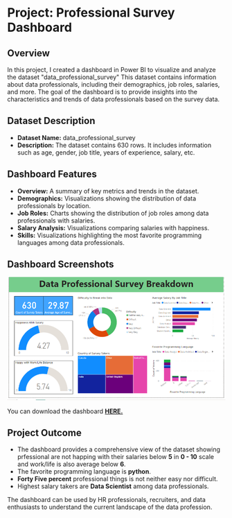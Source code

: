 # Project: Professional Survey Dashboard

## Overview
In this project, I created a dashboard in Power BI to visualize and analyze the dataset "data_professional_survey" This dataset contains information about data professionals, including their demographics, job roles, salaries, and more. The goal of the dashboard is to provide insights into the characteristics and trends of data professionals based on the survey data.

## Dataset Description
- **Dataset Name:** data_professional_survey
- **Description:** The dataset contains 630 rows. It includes information such as age, gender, job title, years of experience, salary, etc.

## Dashboard Features
- **Overview:** A summary of key metrics and trends in the dataset.
- **Demographics:** Visualizations showing the distribution of data professionals by location.
- **Job Roles:** Charts showing the distribution of job roles among data professionals with salaries.
- **Salary Analysis:** Visualizations comparing salaries with happiness.
- **Skills:** Visualizations highlighting the most favorite programming languages among data professionals.

## Dashboard Screenshots
![dashboard](https://github.com/As2909/Projects/blob/main/PowerBI%20-%20Survey%20Analysis/Files/final%20dashboard.png)

 You can download the dashboard **[HERE.](https://github.com/As2909/Projects/blob/main/PowerBI%20-%20Survey%20Analysis/Files/Data%20Proffesional%20Survey.pbix)**
 
## Project Outcome
- The dashboard provides a comprehensive view of the dataset showing prfessional are not happing with their salaries below **5** in **0 - 10** scale and work/life is also average below **6**.
- The favorite programming language is **python**.
- **Forty Five percent** professional things is not neither easy nor difficult.
-  Highest salary takers are **Data Scientist** among data professionals.
  
The dashboard can be used by HR professionals, recruiters, and data enthusiasts to understand the current landscape of the data profession.

